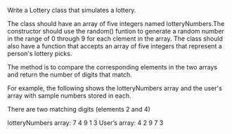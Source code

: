 Write a Lottery class that simulates a lottery. 

The class should have an array of five integers named lotteryNumbers.The constructor should use 
the random() funtion to generate a random number in the range of 0 through 9 for each clement in 
the array. The class should also have a function that accepts an array of five integers that represent 
a person's lottery picks. 

The method is to compare the corresponding elements in the two arrays and return the number of 
digits that match. 

For example, the following shows the lotteryNumbers array and the user's array with sample 
numbers stored in each. 

There are two matching digits (elements 2 and 4)

lotteryNumbers array:
7 4 9 1 3
User’s array:
4 2 9 7 3